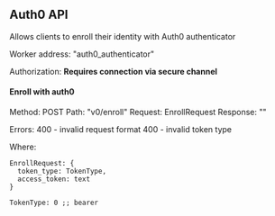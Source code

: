 ## Auth0 API

Allows clients to enroll their identity with Auth0 authenticator

Worker address: "auth0_authenticator"

Authorization:
**Requires connection via secure channel**

#### Enroll with auth0
Method: POST
Path: "v0/enroll"
Request: EnrollRequest
Response: ""

Errors:
400 - invalid request format
400 - invalid token type

Where:
```
EnrollRequest: {
  token_type: TokenType,
  access_token: text
}

TokenType: 0 ;; bearer
```
